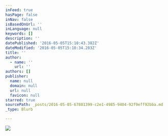 ```yaml
---
inFeed: true
hasPage: false
inNav: false
isBasedOnUrl: ''
inLanguage: null
keywords: []
description: ''
datePublished: '2016-05-05T15:10:43.382Z'
dateModified: '2016-05-05T15:10:34.283Z'
title: ''
author:
  - name: ''
    url: ''
authors: []
publisher:
  name: null
  domain: null
  url: null
  favicon: null
starred: true
sourcePath: _posts/2016-05-05-67801399-c2e1-4985-9404-92f9eff92bba.md
_type: Blurb

---
```

![](https://the-grid-user-content.s3-us-west-2.amazonaws.com/c9435b6f-35fd-4b9b-b335-3d18f015e6ae.png)
